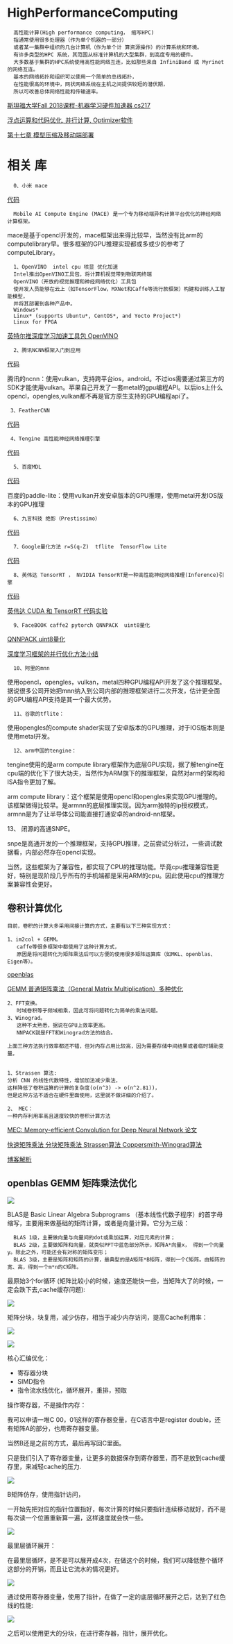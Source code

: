 # HighPerformanceComputing 
      高性能计算(High performance computing， 缩写HPC) 
      指通常使用很多处理器（作为单个机器的一部分）
      或者某一集群中组织的几台计算机（作为单个计 算资源操作）的计算系统和环境。
      有许多类型的HPC 系统，其范围从标准计算机的大型集群，到高度专用的硬件。
      大多数基于集群的HPC系统使用高性能网络互连，比如那些来自 InfiniBand 或 Myrinet 的网络互连。
      基本的网络拓扑和组织可以使用一个简单的总线拓扑，
      在性能很高的环境中，网状网络系统在主机之间提供较短的潜伏期，
      所以可改善总体网络性能和传输速率。
      
[斯坦福大学Fall 2018课程-机器学习硬件加速器 cs217](https://cs217.stanford.edu/)
      
[浮点运算和代码优化, 并行计算, Optimizer软件](http://antkillerfarm.github.io/ai/2015/10/12/float.html)

[第十七章 模型压缩及移动端部署](https://github.com/scutan90/DeepLearning-500-questions/blob/master/ch17_%E6%A8%A1%E5%9E%8B%E5%8E%8B%E7%BC%A9%E3%80%81%E5%8A%A0%E9%80%9F%E5%8F%8A%E7%A7%BB%E5%8A%A8%E7%AB%AF%E9%83%A8%E7%BD%B2/%E7%AC%AC%E5%8D%81%E4%B8%83%E7%AB%A0_%E6%A8%A1%E5%9E%8B%E5%8E%8B%E7%BC%A9%E3%80%81%E5%8A%A0%E9%80%9F%E5%8F%8A%E7%A7%BB%E5%8A%A8%E7%AB%AF%E9%83%A8%E7%BD%B2.md)

# 相关 库
      0、小米 mace
[代码](https://github.com/Ewenwan/mace)
      
      Mobile AI Compute Engine (MACE) 是一个专为移动端异构计算平台优化的神经网络计算框架。

mace是基于opencl开发的，mace框架出来得比较早，当然没有比arm的computelibrary早。很多框架的GPU推理实现都或多或少的参考了computeLibrary。

      1、OpenVINO  intel cpu 核显 优化加速
      Intel推出OpenVINO工具包，将计算机视觉带到物联网终端
      OpenVINO（开放的视觉推理和神经网络优化）工具包
      使开发人员能够在云上（如TensorFlow，MXNet和Caffe等流行款框架）构建和训练人工智能模型，
      并将其部署到各种产品中。
      Windows*
      Linux* (supports Ubuntu*, CentOS*, and Yocto Project*)
      Linux for FPGA 
[英特尔推深度学习加速工具包 OpenVINO](https://github.com/Ewenwan/dldt)

      
      2、腾讯NCNN框架入门到应用

[代码](https://github.com/Ewenwan/ncnn)

腾讯的ncnn：使用vulkan，支持跨平台ios，android。不过ios需要通过第三方的SDK才能使用vulkan。苹果自己开发了一套metal的gpu编程API。以后ios上什么opencl，opengles,vulkan都不再是官方原生支持的GPU编程api了。

     
     3、FeatherCNN
[代码](https://github.com/Ewenwan/FeatherCNN)

     4、Tengine 高性能神经网络推理引擎
[代码](https://github.com/Ewenwan/Tengine)

      5、百度MDL
[代码](https://github.com/Ewenwan/paddle-mobile)

百度的paddle-lite：使用vulkan开发安卓版本的GPU推理，使用metal开发IOS版本的GPU推理

      6、九言科技 绝影（Prestissimo）
[代码](https://github.com/Ewenwan/In-Prestissimo)

      7、Google量化方法 r=S(q-Z)  tflite  TensorFlow Lite  
[代码](https://github.com/tensorflow/tensorflow/tree/master/tensorflow/contrib/lite)
      
      8、英伟达 TensorRT ， NVIDIA TensorRT是一种高性能神经网络推理(Inference)引擎
[代码](https://github.com/Ewenwan/TensorRT_Tutorial)

[英伟达 CUDA 和 TensorRT 代码实验](https://github.com/Ewenwan/CUDA_Test)

      9、FaceBOOK caffe2 pytorch QNNPACK  uint8量化
[QNNPACK uint8量化 ](https://github.com/Ewenwan/QNNPACK)


[深度学习框架的并行优化方法小结](https://github.com/DragonFive/myblog/blob/master/source/_posts/mpi_parallel.md)


      10、阿里的mnn 

使用opencl，opengles，vulkan，metal四种GPU编程API开发了这个推理框架。据说很多公司开始把mnn纳入到公司内部的推理框架进行二次开发，估计更全面的GPU编程API支持是其一个最大优势。

      11、谷歌的tflite：

使用opengles的compute shader实现了安卓版本的GPU推理，对于IOS版本则是使用metal开发。

      12、arm中国的tengine：

tengine使用的是arm compute library框架作为底层GPU实现，据了解tengine在cpu端的优化下了很大功夫，当然作为ARM旗下的推理框架，自然对arm的架构和ISA指令更加了解。

arm compute library：这个框架是使用opencl和opengles来实现GPU推理的。该框架做得比较早。是armnn的底层推理实现。因为arm独特的ip授权模式，armnn是为了让半导体公司能直接打通安卓的android-nn框架。

13、 闭源的高通SNPE。

snpe是高通开发的一个推理框架，支持GPU推理，之前尝试分析过，一些调试数据看，内部必然存在opencl实现。  


当然，这些框架为了兼容性，都实现了CPU的推理功能。毕竟cpu推理兼容性更好，特别是现阶段几乎所有的手机端都是采用ARM的cpu。因此使用cpu的推理方案兼容性会更好。


## 卷积计算优化
    目前，卷积的计算大多采用间接计算的方式，主要有以下三种实现方式：

    1、im2col + GEMM。
       caffe等很多框架中都使用了这种计算方式，
       原因是将问题转化为矩阵乘法后可以方便的使用很多矩阵运算库（如MKL、openblas、Eigen等）。
[openblas](https://www.leiphone.com/news/201704/Puevv3ZWxn0heoEv.html)
       
[GEMM 普通矩阵乘法（General Matrix Multiplication）多种优化](https://github.com/flame/how-to-optimize-gemm/wiki)
     
       
    2、FFT变换。 
       时域卷积等于频域相乘，因此可将问题转化为简单的乘法问题。
    3、Winograd。 
       这种不太熟悉，据说在GPU上效率更高。 
       NNPACK就是FFT和Winograd方法的结合。
       
    上面三种方法执行效率都还不错，但对内存占用比较高，因为需要存储中间结果或者临时辅助变量。


    1、Strassen 算法:
    分析 CNN 的线性代数特性，增加加法减少乘法，
    这样降低了卷积运算的计算的复杂度(o(n^3) -> o(n^2.81))，
    但是这种方法不适合在硬件里面使用，这里就不做详细的介绍了。
    
    2、 MEC：
    一种内存利用率高且速度较快的卷积计算方法
[MEC: Memory-efficient Convolution for Deep Neural Network 论文](http://cn.arxiv.org/pdf/1706.06873v1)


[快速矩阵乘法 分块矩阵乘法 Strassen算法 Coppersmith-Winograd算法](http://hongbomin.com/2016/07/19/fast-matrix-multiplication/)

[博客解析](https://blog.csdn.net/shuzfan/article/details/77427979)
    
## openblas GEMM 矩阵乘法优化

![](https://static.leiphone.com/uploads/new/article/740_740/201704/58f08bf33fabd.png?imageMogr2/format/jpg/quality/90)

BLAS是 Basic Linear Algebra Subprograms （基本线性代数子程序）的首字母缩写，主要用来做基础的矩阵计算，或者是向量计算。它分为三级：

      BLAS 1级，主要做向量与向量间的dot或乘加运算，对应元素的计算；
      BLAS 2级，主要做矩阵和向量，就类似PPT中蓝色部分所示，矩阵A*向量x， 得到一个向量y。除此之外，可能还会有对称的矩阵变形；
      BLAS 3级，主要是矩阵和矩阵的计算，最典型的是A矩阵*B矩阵，得到一个C矩阵。由矩阵的宽、高，得到一个m*n的C矩阵。


最原始3个for循环 (矩阵比较小的时候，速度还能快一些，当矩阵大了的时候，一定会跌下去,cache缓存问题):

![](https://static.leiphone.com/uploads/new/article/740_740/201704/58f08d87a8397.png?imageMogr2/format/jpg/quality/90)

矩阵分块，块复用，减少仿存，相当于减少内存访问，提高Cache利用率：

![](https://static.leiphone.com/uploads/new/article/740_740/201704/58f08dd7b16d4.png?imageMogr2/format/jpg/quality/90)

![](https://static.leiphone.com/uploads/new/article/740_740/201704/58f08e08680b9.png?imageMogr2/format/jpg/quality/90)

核心汇编优化：

* 寄存器分块
* SIMD指令
* 指令流水线优化，循环展开，重排，预取


操作寄存器，不是操作内存：

我可以申请一堆C 00，01这样的寄存器变量，在C语言中是register double，还有矩阵A的部分，也用寄存器变量。

当然B还是之前的方式，最后再写回C里面。

只是我们引入了寄存器变量，让更多的数据保存到寄存器里，而不是放到cache缓存里，来减轻cache的压力.

![](https://static.leiphone.com/uploads/new/article/740_740/201704/58f08e24d0ee0.png?imageMogr2/format/jpg/quality/90)


B矩阵仿存，使用指针访问，

一开始先把对应的指针位置指好，每次计算的时候只要指针连续移动就好，而不是每次读一个位置重新算一遍，这样速度就会快一些。

![](https://static.leiphone.com/uploads/new/article/740_740/201704/58f08ea8442c1.png?imageMogr2/format/jpg/quality/90)

最里层循环展开：

在最里层循环，是不是可以展开成4次，在做这个的时候，我们可以降低整个循环这部分的开销，而且让它流水的情况更好。

![](https://static.leiphone.com/uploads/new/article/740_740/201704/58f08f08cf086.png?imageMogr2/format/jpg/quality/90)

通过使用寄存器变量，使用了指针，在做了一定的底层循环展开之后，达到了红色线的性能:

![](https://static.leiphone.com/uploads/new/article/740_740/201704/58f08f44ae0fa.png?imageMogr2/format/jpg/quality/90)

之后可以使用更大的分块，在进行寄存器，指针，展开优化。
      
